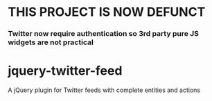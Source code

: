 # THIS PROJECT IS NOW DEFUNCT

### Twitter now require authentication so 3rd party pure JS widgets are not practical

jquery-twitter-feed
===================

A jQuery plugin for Twitter feeds with complete entities and actions
